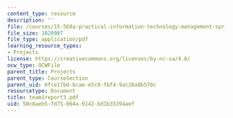 ```yaml
---
content_type: resource
description: ''
file: /courses/15-568a-practical-information-technology-management-spring-2005/50c8aeb5fd75064a9142bd1b35394aef_team1report3.pdf
file_size: 1020987
file_type: application/pdf
learning_resource_types:
- Projects
license: https://creativecommons.org/licenses/by-nc-sa/4.0/
ocw_type: OCWFile
parent_title: Projects
parent_type: CourseSection
parent_uid: 6fce17bd-bcae-e5c9-fbf4-9ac28a0b570c
resourcetype: Document
title: team1report3.pdf
uid: 50c8aeb5-fd75-064a-9142-bd1b35394aef
---
```

